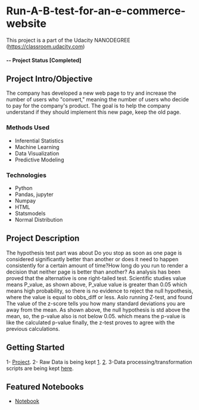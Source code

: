 # Run-A-B-test-for-an-e-commerce-website
This project is a part of the Udacity NANODEGREE (https://classroom.udacity.com)

#### -- Project Status [Completed]

## Project Intro/Objective
The company has developed a new web page to try and increase the number of users who "convert," meaning the number of users who decide to pay for the company's product. The goal is to help the company understand if they should implement this new page, keep the old page.

### Methods Used
* Inferential Statistics
* Machine Learning
* Data Visualization
* Predictive Modeling

### Technologies
* Python
* Pandas, jupyter
* Numpay
* HTML
* Statsmodels
* Normal Distribution

## Project Description
The hypothesis test part was about Do you stop as soon as one page is considered significantly better than another or does it need to happen consistently for a certain amount of time?How long do you run to render a decision that neither page is better than another?  As analysis has been proved that the alternative is one right-tailed test. Scientific studies value means P_value, as shown above, P_value value is greater than 0.05 which means high probability, so there is no evidence to reject the null hypothesis, where the value is equal to obbs_diff or less. Aslo running Z-test, and found The value of the z-score tells you how many standard deviations you are away from the mean. As shown above, the null hypothesis is std above the mean, so, the p-value also is not below 0.05. which means the p-value is like the calculated p-value finally, the z-test proves to agree with the previous calculations.


## Getting Started
1- [Project]( https://github.com/Muhammed-Adel95/Run-A-B-test-for-an-e-commerce-website.git).
2- Raw Data is being kept [1](https://github.com/Muhammed-Adel95/Run-A-B-test-for-an-e-commerce-website/blob/35da20e296f9ff76a68053f4fb1c29be9ba49514/ab_data.csv).
    [2](https://github.com/Muhammed-Adel95/Run-A-B-test-for-an-e-commerce-website/blob/35da20e296f9ff76a68053f4fb1c29be9ba49514/countries.csv).
3-Data processing/transformation scripts are being kept [here](https://github.com/Muhammed-Adel95/Run-A-B-test-for-an-e-commerce-website/blob/35da20e296f9ff76a68053f4fb1c29be9ba49514/Analyze_ab_test_results_notebook.html).
## Featured Notebooks
* [Notebook](https://github.com/Muhammed-Adel95/Run-A-B-test-for-an-e-commerce-website/blob/35da20e296f9ff76a68053f4fb1c29be9ba49514/Analyze_ab_test_results_notebook.ipynb)
